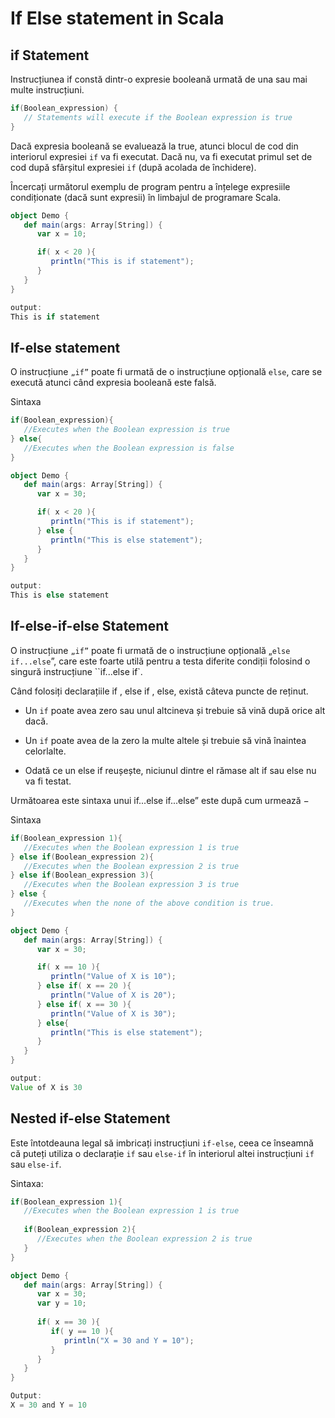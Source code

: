 # If Else statement in Scala

## if Statement
Instrucțiunea if constă dintr-o expresie booleană urmată de una sau mai multe instrucțiuni.

```scala
if(Boolean_expression) {
   // Statements will execute if the Boolean expression is true
}
```
Dacă expresia booleană se evaluează la true, atunci blocul de cod din interiorul expresiei `if` va fi executat. Dacă nu, va fi executat primul set de cod după sfârșitul expresiei `if` (după acolada de închidere).

Încercați următorul exemplu de program pentru a înțelege expresiile condiționate (dacă sunt expresii) în limbajul de programare Scala.

```scala
object Demo {
   def main(args: Array[String]) {
      var x = 10;

      if( x < 20 ){
         println("This is if statement");
      }
   }
}

output:
This is if statement
```

## If-else statement
O instrucțiune `„if”` poate fi urmată de o instrucțiune opțională `else`, care se execută atunci când expresia booleană este falsă.

Sintaxa

```scala
if(Boolean_expression){
   //Executes when the Boolean expression is true
} else{
   //Executes when the Boolean expression is false
}
```

```scala
object Demo {
   def main(args: Array[String]) {
      var x = 30;

      if( x < 20 ){
         println("This is if statement");
      } else {
         println("This is else statement");
      }
   }
}

output:
This is else statement
```

## If-else-if-else Statement
O instrucțiune `„if”` poate fi urmată de o instrucțiune opțională „`else if...else`”, care este foarte utilă pentru a testa diferite condiții folosind o singură instrucțiune ``if...else if`.

Când folosiți declarațiile if , else if , else, există câteva puncte de reținut.

- Un `if` poate avea zero sau unul altcineva și trebuie să vină după orice alt dacă.

- Un `if` poate avea de la zero la multe altele și trebuie să vină înaintea celorlalte.

- Odată ce un else if reușește, niciunul dintre el rămase alt if sau else nu va fi testat.

Următoarea este sintaxa unui if...else if...else” este după cum urmează −

Sintaxa

```scala
if(Boolean_expression 1){
   //Executes when the Boolean expression 1 is true
} else if(Boolean_expression 2){
   //Executes when the Boolean expression 2 is true
} else if(Boolean_expression 3){
   //Executes when the Boolean expression 3 is true
} else {
   //Executes when the none of the above condition is true.
}
```

```scala
object Demo {
   def main(args: Array[String]) {
      var x = 30;

      if( x == 10 ){
         println("Value of X is 10");
      } else if( x == 20 ){
         println("Value of X is 20");
      } else if( x == 30 ){
         println("Value of X is 30");
      } else{
         println("This is else statement");
      }
   }
}

output:
Value of X is 30
```

## Nested if-else Statement

Este întotdeauna legal să imbricați instrucțiuni `if-else`, ceea ce înseamnă că puteți utiliza o declarație `if` sau `else-if` în interiorul altei instrucțiuni `if` sau `else-if`.

Sintaxa:
```scala
if(Boolean_expression 1){
   //Executes when the Boolean expression 1 is true
   
   if(Boolean_expression 2){
      //Executes when the Boolean expression 2 is true
   }
}
```

```scala
object Demo {
   def main(args: Array[String]) {
      var x = 30;
      var y = 10;
      
      if( x == 30 ){
         if( y == 10 ){
            println("X = 30 and Y = 10");
         }
      }
   }
}

Output:
X = 30 and Y = 10
```